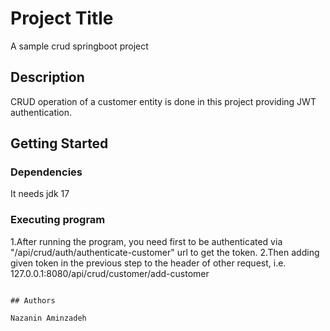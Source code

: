 # Project Title

A sample crud springboot project

## Description

CRUD operation of a customer entity is done in this project providing JWT authentication.

## Getting Started

### Dependencies

It needs jdk 17

### Executing program

1.After running the program, you need first to be authenticated via "/api/crud/auth/authenticate-customer" url to get the token.
2.Then adding given token in the previous step to the header of other request, i.e. 127.0.0.1:8080/api/crud/customer/add-customer
```

## Authors

Nazanin Aminzadeh

